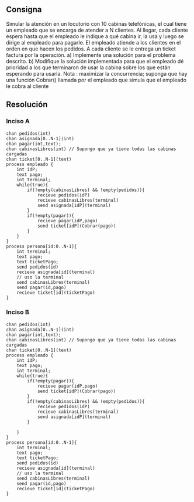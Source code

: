 ## Consigna

Simular la atención en un locutorio con 10 cabinas telefónicas, el cual tiene un empleado
que se encarga de atender a N clientes. Al llegar, cada cliente espera hasta que el empleado
le indique a qué cabina ir, la usa y luego se dirige al empleado para pagarle. El empleado
atiende a los clientes en el orden en que hacen los pedidos. A cada cliente se le entrega un
ticket factura por la operación.
a) Implemente una solución para el problema descrito.
b) Modifique la solución implementada para que el empleado dé prioridad a los que
terminaron de usar la cabina sobre los que están esperando para usarla.
Nota : maximizar la concurrencia; suponga que hay una función Cobrar() llamada por el empleado que simula que el empleado le cobra al cliente


## Resolución 

### Inciso A

```
chan pedidos(int)
chan asignada[0..N-1](int)
chan pagar(int,text);
chan cabinasLibres(int) // Supongo que ya tiene todas las cabinas cargadas 
chan ticket[0..N-1](text)
process empleado {
    int idP;
    text pago;
    int terminal;
    while(true){
        if(!empty(cabinasLibres) && !empty(pedidos)){
            recieve pedidos(idP)
            recieve cabinasLibres(terminal)
            send asignada[idP](terminal)
        }
        if(!empty(pagar)){
            recieve pagar(idP,pago)
            send ticket[idP](Cobrar(pago))
        }
    }
}
process persona[id:0..N-1]{
    int terminal;
    text pago;
    text ticketPago;
    send pedidos(id)
    recieve asignada[id](terminal)
    // uso la terminal
    send cabinasLibres(terminal)
    send pagar(id,pago)
    recieve ticket[id](ticketPago)
}
```



### Inciso B

```
chan pedidos(int)
chan asignada[0..N-1](int)
chan pagar(int,text);
chan cabinasLibres(int) // Supongo que ya tiene todas las cabinas cargadas 
chan ticket[0..N-1](text)
process empleado {
    int idP;
    text pago;
    int terminal;
    while(true){
        if(!empty(pagar)){
            recieve pagar(idP,pago)
            send ticket[idP](Cobrar(pago))
        }
        if(!empty(cabinasLibres) && !empty(pedidos)){
            recieve pedidos(idP)
            recieve cabinasLibres(terminal)
            send asignada[idP](terminal)
        }

    }
}
process persona[id:0..N-1]{
    int terminal;
    text pago;
    text ticketPago;
    send pedidos(id)
    recieve asignada[id](terminal)
    // uso la terminal
    send cabinasLibres(terminal)
    send pagar(id,pago)
    recieve ticket[id](ticketPago)
}
```

